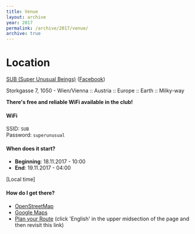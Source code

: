 ```yaml
---
title: Venue
layout: archive
year: 2017
permalink: /archive/2017/venue/
archive: true
---
```


# Location
[SUB (Super Unusual Beings)](http://wtf.sub.wien)
([Facebook](https://www.facebook.com/Sub.wien/))

Storkgasse 7, 1050 - Wien/Vienna :: Austria :: Europe :: Earth ::
Milky-way

**There's free and reliable WiFi available in the club!**

#### WiFi
SSID: `SUB`     
Password: `superunusual`

#### When does it start?
- **Beginning**: 18.11.2017 - 10:00
- **End**: 19.11.2017 - 04:00

[Local time]

#### How do I get there?
- [OpenStreetMap](https://www.openstreetmap.org/node/1091366507)
- [Google Maps](https://goo.gl/maps/xP8HmyAouNr)
- [Plan your Route](http://www.wienerlinien.at/eportal3/ep/channelView.do?channelId=-46649&routeTo=Storkgasse%207%2C%20Wien&routeDatetime=2017-11-18T10:00:00&immediate=false&deparr=arr) (click 'English' in the upper midsection of the page and then revisit this link)
